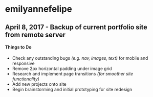 # emilyannefelipe
## April 8, 2017 - Backup of current portfolio site from remote server

#### Things to Do
* Check any outstanding bugs *(e.g. nav, images, text)* for mobile and responsive
* Remove 2px horizontal padding under image grid
* Research and implement page transitions *(for smoother site functionality)*
* Add new projects onto site
* Begin brainstorming and initial prototyping for site redesign
